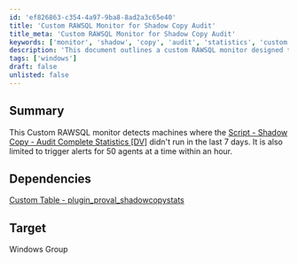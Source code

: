 ```yaml
---
id: 'ef826863-c354-4a97-9ba8-8ad2a3c65e40'
title: 'Custom RAWSQL Monitor for Shadow Copy Audit'
title_meta: 'Custom RAWSQL Monitor for Shadow Copy Audit'
keywords: ['monitor', 'shadow', 'copy', 'audit', 'statistics', 'custom', 'rawsql', 'windows']
description: 'This document outlines a custom RAWSQL monitor designed to detect machines where the Shadow Copy Audit Complete Statistics script did not run in the last 7 days. The monitor is configured to trigger alerts for a maximum of 50 agents at a time within an hour, ensuring efficient monitoring and management of shadow copy operations.'
tags: ['windows']
draft: false
unlisted: false
---
```


## Summary

This Custom RAWSQL monitor detects machines where the [Script - Shadow Copy - Audit Complete Statistics [DV]](<../scripts/Shadow Copy - Audit Complete Statistics DV.md>) didn't run in the last 7 days. It is also limited to trigger alerts for 50 agents at a time within an hour.

## Dependencies

[Custom Table - plugin_proval_shadowcopystats](<../tables/plugin_proval_shadowcopystats.md>)

## Target

Windows Group

